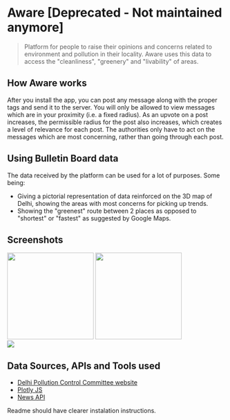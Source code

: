 # Aware [Deprecated - Not maintained anymore]
> Platform for people to raise their opinions and concerns related to environment and pollution in their locality. Aware uses this data to access the "cleanliness", "greenery" and  "livability" of areas.

## How Aware works
After you install the app, you can post any message along with the proper tags and send it to the server. You will only be allowed to view messages which are in your proximity (i.e. a fixed radius). As an upvote on a post increases, the permissible radius for the post also increases, which creates a level of relevance for each post.
The authorities only have to act on the messages which are most concerning, rather than going through each post.

## Using Bulletin Board data
The data received by the platform can be used for a lot of purposes. Some being:
 + Giving a pictorial representation of data reinforced on the 3D map of Delhi, showing the areas with most concerns for picking up trends.
 + Showing the "greenest" route between 2 places as opposed to "shortest" or "fastest" as suggested by Google Maps.

## Screenshots
<img src="/Screenshot/bulettin-show-posts.png" width="200px" />
<img src="/Screenshot/best-route.png" width="200px" />
<br>
<img src="/Screenshot/heatmap.gif">




## Data Sources, APIs and Tools used
 + [Delhi Pollution Control Committee website](http://www.dpccairdata.com/dpccairdata/display/mmView15MinData.php)
 + [Plotly JS](https://plot.ly/javascript/)
 + [News API](https://newsapi.org/)


Readme should have clearer instalation instructions.
